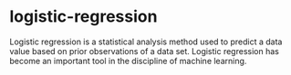 # logistic-regression
Logistic regression is a statistical analysis method used to predict a data value based on prior observations of a data set. Logistic regression has become an important tool in the discipline of machine learning.
